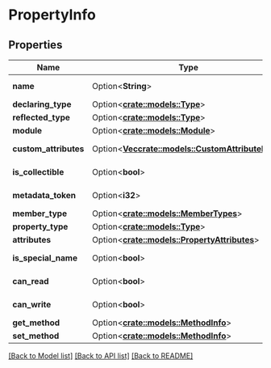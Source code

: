 # PropertyInfo

## Properties

Name | Type | Description | Notes
------------ | ------------- | ------------- | -------------
**name** | Option<**String**> |  | [optional][readonly]
**declaring_type** | Option<[**crate::models::Type**](Type.md)> |  | [optional]
**reflected_type** | Option<[**crate::models::Type**](Type.md)> |  | [optional]
**module** | Option<[**crate::models::Module**](Module.md)> |  | [optional]
**custom_attributes** | Option<[**Vec<crate::models::CustomAttributeData>**](CustomAttributeData.md)> |  | [optional][readonly]
**is_collectible** | Option<**bool**> |  | [optional][readonly]
**metadata_token** | Option<**i32**> |  | [optional][readonly]
**member_type** | Option<[**crate::models::MemberTypes**](MemberTypes.md)> |  | [optional]
**property_type** | Option<[**crate::models::Type**](Type.md)> |  | [optional]
**attributes** | Option<[**crate::models::PropertyAttributes**](PropertyAttributes.md)> |  | [optional]
**is_special_name** | Option<**bool**> |  | [optional][readonly]
**can_read** | Option<**bool**> |  | [optional][readonly]
**can_write** | Option<**bool**> |  | [optional][readonly]
**get_method** | Option<[**crate::models::MethodInfo**](MethodInfo.md)> |  | [optional]
**set_method** | Option<[**crate::models::MethodInfo**](MethodInfo.md)> |  | [optional]

[[Back to Model list]](../README.md#documentation-for-models) [[Back to API list]](../README.md#documentation-for-api-endpoints) [[Back to README]](../README.md)


